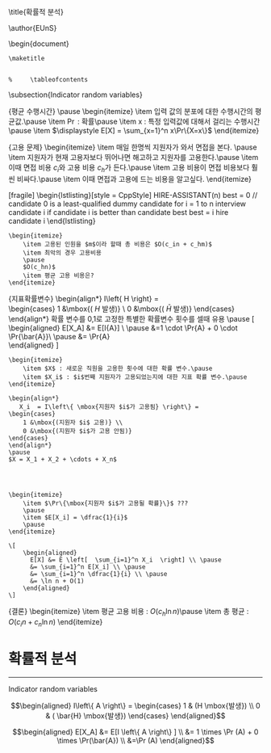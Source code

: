 


\title{확률적 분석}



\author{EUnS}

\begin{document}


    \maketitle
    

    %     \tableofcontents
   


\subsection{Indicator random variables} 

{평균 수행시간}
    \pause
    \begin{itemize}
        \item 입력 값의 분포에 대한 수행시간의 평균값.\pause
        \item $\Pr$ : 확률\pause
        \item x : 특정 입력값에 대해서 걸리는 수행시간\pause
        \item $\displaystyle E[X] = \sum_{x=1}^n x\Pr\{X=x\}$
    \end{itemize}


{고용 문제}
    \begin{itemize}
        \item 매일 한명씩 지원자가 와서 면접을 본다. \pause
        \item 지원자가 현재 고용자보다 뛰어나면 해고하고 지원자를 고용한다.\pause
        \item 이때 면접 비용 $c_i$와 고용 비용 $c_h$가 든다.\pause
        \item 고용 비용이 면접 비용보다 훨씬 비싸다.\pause
        \item 이때 면접과 고용에 드는 비용을 알고싶다.
    \end{itemize}



[fragile]    \begin{lstlisting}[style = CppStyle]
    HIRE-ASSISTANT(n)
        best = 0 // candidate 0 is a least-qualified dummy candidate
        for i = 1 to n
            interview candidate i
            if candidate i is better than candidate best
                best = i
                hire candidate i
    \end{lstlisting}
    

    \begin{itemize}
        \item 고용된 인원을 $m$이라 할때 총 비용은 $O(c_in + c_hm)$
        \item 최악의 경우 고용비용
        \pause
        $O(c_hn)$
        \item 평균 고용 비용은?
    \end{itemize}



{지표확률변수}
    \begin{align*}
        I\left\{ H \right\} =  
    \begin{cases}
        1 &\mbox{( $H$ 발생)} \\
        0 &\mbox{( $\bar{H}$ 발생)}
    \end{cases}   
    \end{align*}
    확률 변수를 0,1로 고정한 특별한 확률변수 횟수를 셀때 유용
    \pause
    \[
        \begin{aligned}
        E[X_A] &= E[I\{A\}] \\  \pause
            &=1 \cdot \Pr\{A\} + 0 \cdot \Pr\{\bar{A}\}\\ \pause
            &= \Pr\{A\}        
        \end{aligned}
    \]




    \begin{itemize}
        \item $X$ : 새로운 직원을 고용한 횟수에 대한 확률 변수.\pause
        \item $X_i$ : $i$번째 지원자가 고용되었는지에 대한 지표 확률 변수.\pause
    \end{itemize}

    \begin{align*}
       X_i  = I\left\{ \mbox{지원자 $i$가 고용됨} \right\} =  
    \begin{cases}
        1 &\mbox{(지원자 $i$ 고용)} \\
        0 &\mbox{(지원자 $i$가 고용 안됨)}
    \end{cases}    
    \end{align*}
    \pause
    $X = X_1 + X_2 + \cdots + X_n$




    \begin{itemize}
        \item $\Pr\{\mbox{지원자 $i$가 고용될 확률}\}$ ???
        \pause
        \item $E[X_i] = \dfrac{1}{i}$
        \pause
    \end{itemize}

    \[
        \begin{aligned}  
          E[X] &= E \left[  \sum_{i=1}^n X_i  \right] \\ \pause
          &= \sum_{i=1}^n E[X_i] \\ \pause
          &= \sum_{i=1}^n \dfrac{1}{i} \\ \pause
          &= \ln n + O(1)
        \end{aligned}
    \]




{결론}
    \begin{itemize}
        \item 평균 고용 비용 : $O(c_h \ln n)$\pause
        \item 총 평균 : $O(c_in + c_n \ln n)$
    \end{itemize}










# 확률적 분석
----

Indicator random variables



$$\begin{aligned}
    I\left\{ A \right\} =  
\begin{cases}
    1 &    (H \mbox{발생}) \\
    0 & ( \bar{H} \mbox{발생})
\end{cases}    \end{aligned}$$

$$\begin{aligned}
    E[X_A] &=  E[I \left\{ A \right\} ] \\
    &= 1 \times \Pr (A) + 0 \times \Pr(\bar{A}) \\
    &=\Pr (A)     \end{aligned}$$
